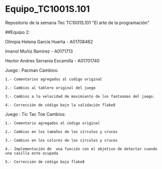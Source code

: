 # Equipo_TC1001S.101
Repositorio de la semana Tec TC1001S.101 "El arte de la programación"

##Equipo 2:

Olimpia Helena García Huerta - A01708462

Imanol Muñiz Ramirez - A0171713

Hector Andres Serrania Escamilla - A01701740

Juego : Pacman
  Cambios: 
  
    1.- Comentarios agregados al codigo original
    
    2.- Cambios al tablero original del juego
    
    3.- Cambios a la velocidad de movimiento de los fantasmas del juego.
    
    4.- Corrección de código bajo la validación flake8

Juego : Tic Tac Toe
  Cambios:
  
    1.- Comentario agregados al código original

    2.- Cambios en los tamaños de los círculos y cruces

    3.- Cambios en los colores de los círculos y cruces
 
    4.- Implementación de  una función con el objetivo de detectar cuando una casilla este ocupada

    5.- Corrección de código bajo flake8
